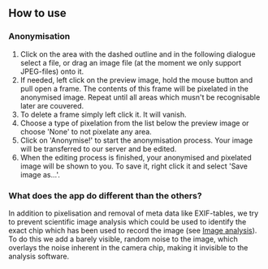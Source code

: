 ## How to use
### Anonymisation
1. Click on the area with the dashed outline and in the following dialogue select a file, or drag an image file (at the moment we only support JPEG-files) onto it.
1. If needed, left click on the preview image, hold the mouse button and pull open a frame. The contents of this frame will be pixelated in the anonymised image. Repeat until all areas which musn't be recognisable later are couvered.
1. To delete a frame simply left click it. It will vanish.
1. Choose a type of pixelation from the list below the preview image or choose 'None' to not pixelate any area.
1. Click on 'Anonymise!' to start the anonymisation process. Your image will be transferred to our server and be edited.
1. When the editing process is finished, your anonymised and pixelated image will be shown to you. To save it, right click it and select 'Save image as...'.

### What does the app do different than the others?
In addition to pixelisation and removal of meta data like EXIF-tables, we try to prevent scientific image analysis which could be used to identify the exact chip which has been used to record the image (see [Image analysis](image-analysis?l=en)). To do this we add a barely visible, random noise to the image, which overlays the noise inherent in the camera chip, making it invisible to the analysis software.